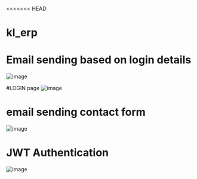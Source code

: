 <<<<<<< HEAD
# kl_erp

# Email sending based on  login details
![image](https://github.com/user-attachments/assets/9206e114-bcf4-49da-b127-79b71e64067f)

#LOGIN page
![image](https://github.com/user-attachments/assets/9f3f0fce-7447-4e32-8c2e-6378dddfcb7b)

# email sending contact form
![image](https://github.com/user-attachments/assets/12b2e519-3b09-4c55-a8f7-ec98af910394)


# JWT Authentication
![image](https://github.com/user-attachments/assets/71e84c1d-d308-442b-bb9f-f5c5ce9ed65a)
